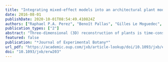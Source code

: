 ```yaml
---
title: "Integrating mixed-effect models into an architectural plant model to simulate inter- and intra-progeny variability: a case study on oil palm (Elaeis guineensis Jacq.)"
date: 2016-08-01
publishDate: 2020-10-01T08:54:49.410824Z
authors: ["Raphael P.A. Perez", "Benoît Pallas", "Gilles Le Moguedec", "Herve Rey", "Sébastien Griffon", "Jean-Pierre Caliman", "Evelyne Costes", "Jean Dauzat"]
publication_types: ["2"]
abstract: "Three-dimensional (3D) reconstruction of plants is time-consuming and involves considerable levels of data acquisition. This is possibly one reason why the integration of genetic variability into 3D architectural models has so far been largely overlooked. In this study, an allometry-based approach was developed to account for architectural variability in 3D architectural models of oil palm (Elaeis guineensis Jacq.) as a case study. Allometric relationships were used to model architectural traits from individual leaflets to the entire crown while accounting for ontogenetic and morphogenetic gradients. Inter- and intra-progeny variabilities were evaluated for each trait and mixed-effect models were used to estimate the mean and variance parameters required for complete 3D virtual plants. Significant differences in leaf geometry (petiole length, density of leaflets, and rachis curvature) and leaflet morphology (gradients of leaflet length and width) were detected between and within progenies and were modelled in order to generate populations of plants that were consistent with the observed populations. The application of mixed-effect models on allometric relationships highlighted an interesting trade-off between model accuracy and ease of defining parameters for the 3D reconstruction of plants while at the same time integrating their observed variability. Future research will be dedicated to sensitivity analyses coupling the structural model presented here with a radiative balance model in order to identify the key architectural traits involved in light interception efficiency."
featured: false
publication: "*Journal of Experimental Botany*"
url_pdf: "https://academic.oup.com/jxb/article-lookup/doi/10.1093/jxb/erw203"
doi: "10.1093/jxb/erw203"
---
```



